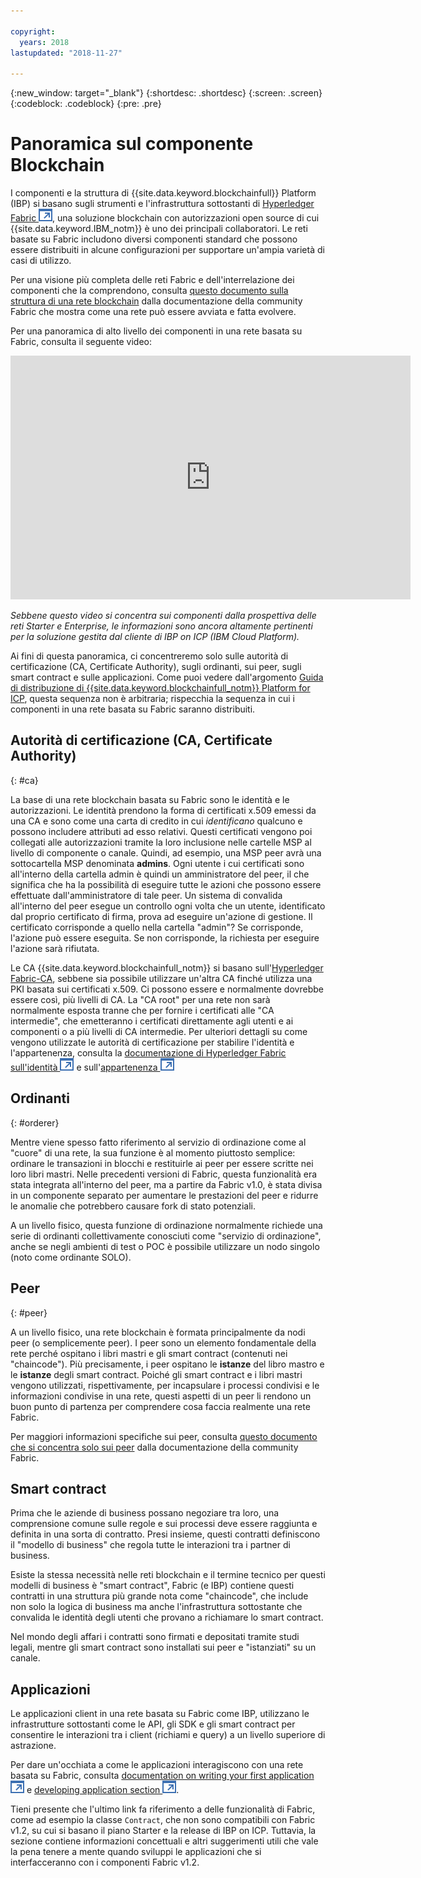 ```yaml
---

copyright:
  years: 2018
lastupdated: "2018-11-27"

---
```


{:new_window: target="_blank"}
{:shortdesc: .shortdesc}
{:screen: .screen}
{:codeblock: .codeblock}
{:pre: .pre}

# Panoramica sul componente Blockchain

I componenti e la struttura di {{site.data.keyword.blockchainfull}} Platform (IBP) si basano sugli strumenti e l'infrastruttura sottostanti di [Hyperledger Fabric ![Icona link esterno](images/external_link.svg "Icona link esterno")](https://hyperledger-fabric.readthedocs.io/en/release-1.2/), una soluzione blockchain con autorizzazioni open source di cui {{site.data.keyword.IBM_notm}} è uno dei principali collaboratori. Le reti basate su Fabric includono diversi componenti standard che possono essere distribuiti in alcune configurazioni per supportare un'ampia varietà di casi di utilizzo.

Per una visione più completa delle reti Fabric e dell'interrelazione dei componenti che la comprendono, consulta [questo documento sulla struttura di una rete blockchain](https://hyperledger-fabric.readthedocs.io/en/release-1.2/network/network.html) dalla documentazione della community Fabric che mostra come una rete può essere avviata e fatta evolvere.

Per una panoramica di alto livello dei componenti in una rete basata su Fabric, consulta il seguente video:

<iframe class="embed-responsive-item" id="youtubeplayer" title="Video del piano Starter" type="text/html" width="640" height="390" src="https://www.youtube.com/embed/sJaT2L99BUo" frameborder="0" webkitallowfullscreen mozallowfullscreen allowfullscreen> </iframe>

*Sebbene questo video si concentra sui componenti dalla prospettiva delle reti Starter e Enterprise, le informazioni sono ancora altamente pertinenti per la soluzione gestita dal cliente di IBP on ICP (IBM Cloud Platform).*

Ai fini di questa panoramica, ci concentreremo solo sulle autorità di certificazione (CA, Certificate Authority), sugli ordinanti, sui peer, sugli smart contract e sulle applicazioni. Come puoi vedere dall'argomento [Guida di distribuzione di {{site.data.keyword.blockchainfull_notm}} Platform for ICP](ibp_for_icp_deployment_guide.html), questa sequenza non è arbitraria; rispecchia la sequenza in cui i componenti in una rete basata su Fabric saranno distribuiti.

## Autorità di certificazione (CA, Certificate Authority) 
{: #ca}

La base di una rete blockchain basata su Fabric sono le identità e le autorizzazioni. Le identità prendono la forma di certificati x.509 emessi da una CA e sono come una carta di credito in cui *identificano* qualcuno e possono includere attributi ad esso relativi. Questi certificati vengono poi collegati alle autorizzazioni tramite la loro inclusione nelle cartelle MSP al livello di componente o canale. Quindi, ad esempio, una MSP peer avrà una sottocartella MSP denominata **admins**. Ogni utente i cui certificati sono all'interno della cartella admin è quindi un amministratore del peer, il che significa che ha la possibilità di eseguire tutte le azioni che possono essere effettuate dall'amministratore di tale peer. Un sistema di convalida all'interno del peer esegue un controllo ogni volta che un utente, identificato dal proprio certificato di firma, prova ad eseguire un'azione di gestione. Il certificato corrisponde a quello nella cartella "admin"? Se corrisponde, l'azione può essere eseguita. Se non corrisponde, la richiesta per eseguire l'azione sarà rifiutata.

Le CA {{site.data.keyword.blockchainfull_notm}} si basano sull'[Hyperledger Fabric-CA](https://hyperledger-fabric-ca.readthedocs.io/en/latest/), sebbene sia possibile utilizzare un'altra CA finché utilizza una PKI basata sui certificati x.509. Ci possono essere e normalmente dovrebbe essere così, più livelli di CA. La "CA root" per una rete non sarà normalmente esposta tranne che per fornire i certificati alle "CA intermedie", che emetteranno i certificati direttamente agli utenti e ai componenti o a più livelli di CA intermedie. Per ulteriori dettagli su come vengono utilizzate le autorità di certificazione per stabilire l'identità e l'appartenenza, consulta la [documentazione di Hyperledger Fabric sull'identità ![Icona link esterno](images/external_link.svg "Icona link esterno")](https://hyperledger-fabric.readthedocs.io/en/latest/identity/identity.html) e sull'[appartenenza ![Icona link esterno](images/external_link.svg "Icona link esterno")](https://hyperledger-fabric.readthedocs.io/en/latest/membership/membership.html)

## Ordinanti
{: #orderer}

Mentre viene spesso fatto riferimento al servizio di ordinazione come al "cuore" di una rete, la sua funzione è al momento piuttosto semplice: ordinare le transazioni in blocchi e restituirle ai peer per essere scritte nei loro libri mastri. Nelle precedenti versioni di Fabric, questa funzionalità era stata integrata all'interno del peer, ma a partire da Fabric v1.0, è stata divisa in un componente separato per aumentare le prestazioni del peer e ridurre le anomalie che potrebbero causare fork di stato potenziali.

A un livello fisico, questa funzione di ordinazione normalmente richiede una serie di ordinanti collettivamente conosciuti come "servizio di ordinazione", anche se negli ambienti di test o POC è possibile utilizzare un nodo singolo (noto come ordinante SOLO).

## Peer
{: #peer}

A un livello fisico, una rete blockchain è formata principalmente da nodi peer (o semplicemente peer). I peer sono un elemento fondamentale della rete perché ospitano i libri mastri e gli smart contract (contenuti nei "chaincode"). Più precisamente, i peer ospitano le **istanze** del libro mastro e le **istanze** degli smart contract. Poiché gli smart contract e i libri mastri vengono utilizzati, rispettivamente, per incapsulare i processi condivisi e le informazioni condivise in una rete, questi aspetti di un peer li rendono un buon punto di partenza per comprendere cosa faccia realmente una rete Fabric.

Per maggiori informazioni specifiche sui peer, consulta [questo documento che si concentra solo sui peer](https://hyperledger-fabric.readthedocs.io/en/release-1.2/peers/peers.html) dalla documentazione della community Fabric.

## Smart contract

Prima che le aziende di business possano negoziare tra loro, una comprensione comune sulle regole e sui processi deve essere raggiunta e definita in una sorta di contratto. Presi insieme, questi contratti definiscono il "modello di business" che regola tutte le interazioni tra i partner di business.

Esiste la stessa necessità nelle reti blockchain e il termine tecnico per questi modelli di business è "smart contract", Fabric (e IBP) contiene questi contratti in una struttura più grande nota come "chaincode", che include non solo la logica di business ma anche l'infrastruttura sottostante che convalida le identità degli utenti che provano a richiamare lo smart contract.

Nel mondo degli affari i contratti sono firmati e depositati tramite studi legali, mentre gli smart contract sono installati sui peer e "istanziati" su un canale.

## Applicazioni

Le applicazioni client in una rete basata su Fabric come IBP, utilizzano le infrastrutture sottostanti come le API, gli SDK e gli smart contract per consentire le interazioni tra i client (richiami e query) a un livello superiore di astrazione.

Per dare un'occhiata a come le applicazioni interagiscono con una rete basata su Fabric, consulta [documentation on writing your first application ![Icona link esterno](images/external_link.svg "Icona link esterno")](https://hyperledger-fabric.readthedocs.io/en/master/write_first_app.html "Writing Your First Application") e [developing application section ![Icona link esterno](images/external_link.svg "Icona link esterno")](https://hyperledger-fabric.readthedocs.io/en/master/developapps/developing_applications.html "Developing Applications").

Tieni presente che l'ultimo link fa riferimento a delle funzionalità di Fabric, come ad esempio la classe `Contract`, che non sono compatibili con Fabric v1.2, su cui si basano il piano Starter e la release di IBP on ICP. Tuttavia, la sezione contiene informazioni concettuali e altri suggerimenti utili che vale la pena tenere a mente quando sviluppi le applicazioni che si interfacceranno con i componenti Fabric v1.2.
